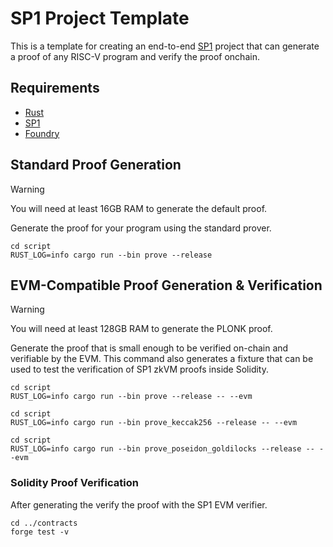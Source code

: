 # SP1 Project Template

This is a template for creating an end-to-end [SP1](https://github.com/succinctlabs/sp1) project 
that can generate a proof of any RISC-V program and verify the proof onchain.

## Requirements

- [Rust](https://rustup.rs/)
- [SP1](https://succinctlabs.github.io/sp1/getting-started/install.html)
- [Foundry](https://book.getfoundry.sh/getting-started/installation)

## Standard Proof Generation

> [!WARNING]
> You will need at least 16GB RAM to generate the default proof.

Generate the proof for your program using the standard prover.

```
cd script
RUST_LOG=info cargo run --bin prove --release
```

## EVM-Compatible Proof Generation & Verification

> [!WARNING]
> You will need at least 128GB RAM to generate the PLONK proof.

Generate the proof that is small enough to be verified on-chain and verifiable by the EVM. This command also generates a fixture that can be used to test the verification of SP1 zkVM proofs inside Solidity.

```
cd script
RUST_LOG=info cargo run --bin prove --release -- --evm
```

```
cd script
RUST_LOG=info cargo run --bin prove_keccak256 --release -- --evm
```

```
cd script
RUST_LOG=info cargo run --bin prove_poseidon_goldilocks --release -- --evm
```

### Solidity Proof Verification

After generating the verify the proof with the SP1 EVM verifier.

```
cd ../contracts
forge test -v
```

